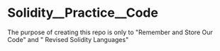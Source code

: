 # Solidity__Practice__Code
The purpose of creating this repo is only to "Remember and Store Our Code" and  " Revised Solidity Languages"
